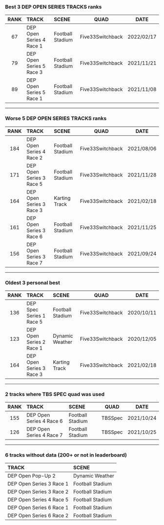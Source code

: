 ### Best 3 DEP OPEN SERIES TRACKS ranks
|RANK|TRACK|SCENE|QUAD|DATE|
|:---:|:---|:---|:---:|:---:|
|67|DEP Open Series 4 Race 1|Football Stadium|Five33Switchback|2022/02/17|
|79|DEP Open Series 5 Race 3|Football Stadium|Five33Switchback|2021/11/21|
|89|DEP Open Series 5 Race 1|Football Stadium|Five33Switchback|2021/11/08|
---
### Worse 5 DEP OPEN SERIES TRACKS ranks
|RANK|TRACK|SCENE|QUAD|DATE|
|:---:|:---|:---|:---:|:---:|
|184|DEP Open Series 4 Race 2|Football Stadium|Five33Switchback|2021/08/06|
|171|DEP Open Series 3 Race 5|Football Stadium|Five33Switchback|2021/11/28|
|164|DEP Open Series 3 Race 3|Karting Track|Five33Switchback|2021/02/18|
|161|DEP Open Series 3 Race 6|Football Stadium|Five33Switchback|2021/11/25|
|156|DEP Open Series 3 Race 7|Football Stadium|Five33Switchback|2021/09/24|
---
### Oldest 3 personal best
|RANK|TRACK|SCENE|QUAD|DATE|
|:---:|:---|:---|:---:|:---:|
|136|DEP Spec Series 1 Race 5|Football Stadium|Five33Switchback|2020/10/11|
|123|DEP Open Series 2 Race 1|Dynamic Weather|Five33Switchback|2020/12/05|
|164|DEP Open Series 3 Race 3|Karting Track|Five33Switchback|2021/02/18|
---
### 2 tracks where TBS SPEC quad was used
|RANK|TRACK|SCENE|QUAD|DATE|
|:---:|:---|:---|:---:|:---:|
|155|DEP Open Series 4 Race 6|Football Stadium|TBSSpec|2021/10/24|
|126|DEP Open Series 4 Race 7|Football Stadium|TBSSpec|2021/10/25|
---
### 6 tracks without data (200+ or not in leaderboard)
|TRACK|SCENE|
|:---|:---|
|DEP Open Pop-Up 2|Dynamic Weather|
|DEP Open Series 3 Race 1|Football Stadium|
|DEP Open Series 3 Race 2|Football Stadium|
|DEP Open Series 4 Race 5|Football Stadium|
|DEP Open Series 6 Race 1|Football Stadium|
|DEP Open Series 6 Race 2|Football Stadium|
